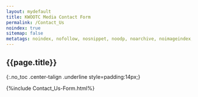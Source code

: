 ```yaml
---
layout: mydefault
title: KWOOTC Media Contact Form
permalink: /Contact_Us
noindex: true
sitemap: false
metatags: noindex, nofollow, nosnippet, noodp, noarchive, noimageindex, unavailable_after:1980-01-01
---
```


## {{page.title}}
{:.no_toc .center-talign .underline style=padding:14px;}

{%include Contact_Us-Form.html%}
